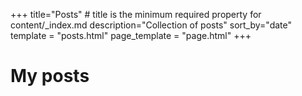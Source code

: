 +++
title="Posts" # title is the minimum required property for content/_index.md
description="Collection of posts"
sort_by="date"
template = "posts.html"
page_template = "page.html"
+++

# My posts